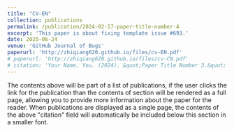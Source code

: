 ```yaml
---
title: "CV-EN"
collection: publications
permalink: /publication/2024-02-17-paper-title-number-4
excerpt: 'This paper is about fixing template issue #693.'
date: 2025-06-24
venue: 'GitHub Journal of Bugs'
paperurl: 'http://zhiqiang620.github.io/files/cv-EN.pdf'
# paperurl: 'http://zhiqiang620.github.io/files/cv-CN.pdf'
# citation: 'Your Name, You. (2024). &quot;Paper Title Number 3.&quot; <i>GitHub Journal of Bugs</i>. 1(3).'
---
```


The contents above will be part of a list of publications, if the user clicks the link for the publication than the contents of section will be rendered as a full page, allowing you to provide more information about the paper for the reader. When publications are displayed as a single page, the contents of the above "citation" field will automatically be included below this section in a smaller font.
